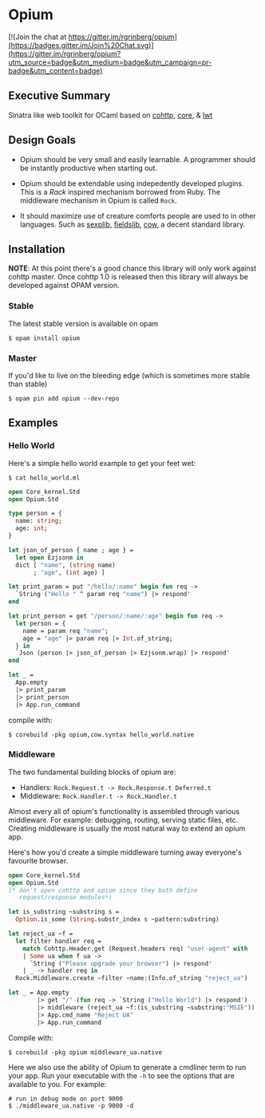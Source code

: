 Opium
=====

[![Join the chat at https://gitter.im/rgrinberg/opium](https://badges.gitter.im/Join%20Chat.svg)](https://gitter.im/rgrinberg/opium?utm_source=badge&utm_medium=badge&utm_campaign=pr-badge&utm_content=badge)

## Executive Summary

Sinatra like web toolkit for OCaml based on [cohttp](https://github.com/avsm/ocaml-cohttp/), [core](https://github.com/janestreet/core), & [lwt](https://github.com/ocsigen/lwt)

## Design Goals

* Opium should be very small and easily learnable. A programmer should
be instantly productive when starting out.

* Opium should be extendable using indepedently developed
plugins. This is a _Rack_ inspired mechanism borrowed from Ruby. The
middleware mechanism in Opium is called `Rock`.

* It should maximize use of creature comforts people are used to in
other languages. Such as [sexplib](https://github.com/janestreet/sexplib), [fieldslib](https://github.com/janestreet/fieldslib), [cow](https://github.com/mirage/ocaml-cow), a decent
standard library.

## Installation

__NOTE__: At this point there's a good chance this library will only
work against cohttp master. Once cohttp 1.0 is released then this
library will always be developed against OPAM version.

### Stable

The latest stable version is available on opam

```
$ opam install opium
```

### Master

If you'd like to live on the bleeding edge (which is sometimes more stable than
stable)

```
$ opam pin add opium --dev-repo
```

## Examples

### Hello World

Here's a simple hello world example to get your feet wet:

`$ cat hello_world.ml`

``` ocaml
open Core_kernel.Std
open Opium.Std

type person = {
  name: string;
  age: int;
}

let json_of_person { name ; age } =
  let open Ezjsonm in
  dict [ "name", (string name)
       ; "age", (int age) ]

let print_param = put "/hello/:name" begin fun req ->
  `String ("Hello " ^ param req "name") |> respond'
end

let print_person = get "/person/:name/:age" begin fun req ->
  let person = {
    name = param req "name";
    age = "age" |> param req |> Int.of_string;
  } in
  `Json (person |> json_of_person |> Ezjsonm.wrap) |> respond'
end

let _ =
  App.empty
  |> print_param
  |> print_person
  |> App.run_command
```

compile with:
```
$ corebuild -pkg opium,cow.syntax hello_world.native
```

### Middleware

The two fundamental building blocks of opium are:

* Handlers: `Rock.Request.t -> Rock.Response.t Deferred.t`
* Middleware: `Rock.Handler.t -> Rock.Handler.t`

Almost every all of opium's functionality is assembled through various
middleware. For example: debugging, routing, serving static files,
etc. Creating middleware is usually the most natural way to extend an
opium app.

Here's how you'd create a simple middleware turning away everyone's
favourite browser.

``` ocaml
open Core_kernel.Std
open Opium.Std
(* don't open cohttp and opium since they both define
   request/response modules*)

let is_substring ~substring s =
  Option.is_some (String.substr_index s ~pattern:substring)

let reject_ua ~f =
  let filter handler req =
    match Cohttp.Header.get (Request.headers req) "user-agent" with
    | Some ua when f ua ->
      `String ("Please upgrade your browser") |> respond'
    | _ -> handler req in
  Rock.Middleware.create ~filter ~name:(Info.of_string "reject_ua")

let _ = App.empty
        |> get "/" (fun req -> `String ("Hello World") |> respond')
        |> middleware (reject_ua ~f:(is_substring ~substring:"MSIE"))
        |> App.cmd_name "Reject UA"
        |> App.run_command

```

Compile with:

```
$ corebuild -pkg opium middleware_ua.native
```

Here we also use the ability of Opium to generate a cmdliner term to run your
app. Run your executable with the `-h` to see the options that are available to
you. For example:

```
# run in debug mode on port 9000
$ ./middleware_ua.native -p 9000 -d
```
